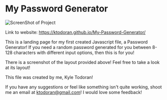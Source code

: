 # My Password Generator
![ScreenShot of Project](https://user-images.githubusercontent.com/79175595/116831161-a905f880-ab7b-11eb-972f-ba7cacb2a7d4.jpg)

Link to website: https://ktodoran.github.io/My-Password-Generator/

This is a landing page for my first created Javascript file, a Password Generator!
If you need a random password generated for you between 8-128 characters with different input options, then this is for you!

There is a screenshot of the layout provided above! Feel free to take a look at its layout!

This file was created by me, Kyle Todoran!

If you have any suggestions or feel like something isn't quite working, shoot me an email at ktodoran@gmail.com! I would love some feedback!